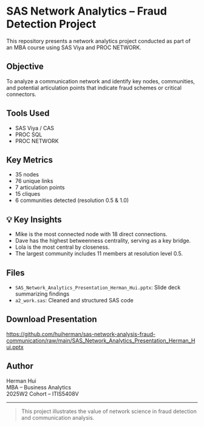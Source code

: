 # SAS Network Analytics – Fraud Detection Project

This repository presents a network analytics project conducted as part of an MBA course using SAS Viya and PROC NETWORK.

## Objective
To analyze a communication network and identify key nodes, communities, and potential articulation points that indicate fraud schemes or critical connectors.

## Tools Used
- SAS Viya / CAS
- PROC SQL
- PROC NETWORK

## Key Metrics
- 35 nodes
- 76 unique links
- 7 articulation points
- 15 cliques
- 6 communities detected (resolution 0.5 & 1.0)

## 💡 Key Insights
- Mike is the most connected node with 18 direct connections.
- Dave has the highest betweenness centrality, serving as a key bridge.
- Lola is the most central by closeness.
- The largest community includes 11 members at resolution level 0.5.

## Files
- `SAS_Network_Analytics_Presentation_Herman_Hui.pptx`: Slide deck summarizing findings
- `a2_work.sas`: Cleaned and structured SAS code

## Download Presentation
https://github.com/huiherman/sas-network-analysis-fraud-communication/raw/main/SAS_Network_Analytics_Presentation_Herman_Hui.pptx

## Author
Herman Hui  
MBA – Business Analytics  
2025W2 Cohort – ITIS5408V

---

> This project illustrates the value of network science in fraud detection and communication analysis.
